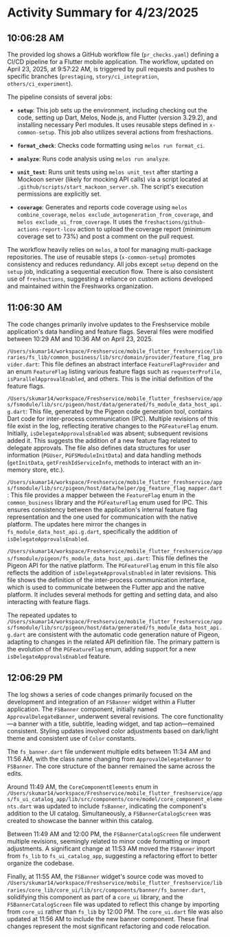 # Activity Summary for 4/23/2025

## 10:06:28 AM
The provided log shows a GitHub workflow file (`pr_checks.yaml`) defining a CI/CD pipeline for a Flutter mobile application.  The workflow, updated on April 23, 2025, at 9:57:22 AM, is triggered by pull requests and pushes to specific branches (`prestaging`, `story/ci_integration`, `others/ci_experiment`).

The pipeline consists of several jobs:

* **`setup`**: This job sets up the environment, including checking out the code, setting up Dart, Melos, Node.js, and Flutter (version 3.29.2), and installing necessary Perl modules.  It uses reusable steps defined in `x-common-setup`.  This job also utilizes several actions from freshactions.


* **`format_check`**: Checks code formatting using `melos run format_ci`.

* **`analyze`**: Runs code analysis using `melos run analyze`.

* **`unit_test`**: Runs unit tests using `melos unit_test` after starting a Mockoon server (likely for mocking API calls) via a script located at `.github/scripts/start_mackoon_server.sh`.  The script's execution permissions are explicitly set.

* **`coverage`**: Generates and reports code coverage using `melos combine_coverage`, `melos exclude_autogeneration_from_coverage`, and `melos exclude_ui_from_coverage`. It uses the `freshactions/github-actions-report-lcov` action to upload the coverage report (minimum coverage set to 73%) and post a comment on the pull request.

The workflow heavily relies on `melos`, a tool for managing multi-package repositories.  The use of reusable steps (`x-common-setup`) promotes consistency and reduces redundancy.  All jobs except `setup` depend on the `setup` job, indicating a sequential execution flow.  There is also consistent use of `freshactions`, suggesting a reliance on custom actions developed and maintained within the Freshworks organization.


## 11:06:30 AM
The code changes primarily involve updates to the Freshservice mobile application's data handling and feature flags.  Several files were modified between 10:29 AM and 10:36 AM on April 23, 2025.

`/Users/skumar14/workspace/Freshservice/mobile_flutter_freshservice/libraries/fs_lib/common_business/lib/src/domain/provider/feature_flag_provider.dart`: This file defines an abstract interface `FeatureFlagProvider` and an enum `FeatureFlag` listing various feature flags such as `requesterProfile`, `isParallelApprovalEnabled`, and others. This is the initial definition of the feature flags.


`/Users/skumar14/workspace/Freshservice/mobile_flutter_freshservice/apps/fsmodule/lib/src/pigeon/host/data/generated/fs_module_data_host_api.g.dart`: This file, generated by the Pigeon code generation tool, contains Dart code for inter-process communication (IPC).  Multiple revisions of this file exist in the log, reflecting iterative changes to the `PGFeatureFlag` enum. Initially,  `isDelegateApprovalsEnabled` was absent; subsequent revisions added it. This suggests the addition of a new feature flag related to delegate approvals.  The file also defines data structures for user information (`PGUser`, `PGFSModuleInitData`) and data handling methods (`getInitData`, `getFreshIdServiceInfo`, methods to interact with an in-memory store, etc.).


`/Users/skumar14/workspace/Freshservice/mobile_flutter_freshservice/apps/fsmodule/lib/src/pigeon/host/data/helper/pg_feature_flag_mapper.dart`: This file provides a mapper between the `FeatureFlag` enum in the `common_business` library and the `PGFeatureFlag` enum used for IPC. This ensures consistency between the application's internal feature flag representation and the one used for communication with the native platform.  The updates here mirror the changes in `fs_module_data_host_api.g.dart`, specifically the addition of `isDelegateApprovalsEnabled`.


`/Users/skumar14/workspace/Freshservice/mobile_flutter_freshservice/apps/fsmodule/pigeon/fs_module_data_host_api.dart`: This file defines the Pigeon API for the native platform.  The `PGFeatureFlag` enum in this file also reflects the addition of `isDelegateApprovalsEnabled` in later revisions. This file shows the definition of the inter-process communication interface, which is used to communicate between the Flutter app and the native platform. It includes several methods for getting and setting data, and also interacting with feature flags.


The repeated updates to `/Users/skumar14/workspace/Freshservice/mobile_flutter_freshservice/apps/fsmodule/lib/src/pigeon/host/data/generated/fs_module_data_host_api.g.dart` are consistent with the automatic code generation nature of Pigeon, adapting to changes in the related API definition file.  The primary pattern is the evolution of the `PGFeatureFlag` enum, adding support for a new `isDelegateApprovalsEnabled` feature.


## 12:06:29 PM
The log shows a series of code changes primarily focused on the development and integration of an `FSBanner` widget within a Flutter application.  The `FSBanner` component, initially named `ApprovalDelegateBanner`, underwent several revisions.  The core functionality—a banner with a title, subtitle, leading widget, and tap action—remained consistent.  Styling updates involved color adjustments based on dark/light theme and consistent use of  `Color` constants.

The `fs_banner.dart` file underwent multiple edits between 11:34 AM and 11:56 AM, with the class name changing from `ApprovalDelegateBanner` to `FSBanner`. The core structure of the banner remained the same across the edits.

Around 11:49 AM, the `CoreComponentElements` enum in  `/Users/skumar14/workspace/Freshservice/mobile_flutter_freshservice/apps/fs_ui_catalog_app/lib/src/components/core/model/core_component_elements.dart` was updated to include `fsBanner`, indicating the component's addition to the UI catalog.  Simultaneously, a `FSBannerCatalogScreen` was created to showcase the banner within this catalog.

Between 11:49 AM and 12:00 PM, the `FSBannerCatalogScreen` file underwent multiple revisions, seemingly related to minor code formatting or import adjustments. A significant change at 11:53 AM moved the `FSBanner` import from `fs_lib` to `fs_ui_catalog_app`, suggesting a refactoring effort to better organize the codebase.

Finally, at 11:55 AM, the `FSBanner` widget's source code was moved to  `/Users/skumar14/workspace/Freshservice/mobile_flutter_freshservice/libraries/core_lib/core_ui/lib/src/components/banner/fs_banner.dart`, solidifying this component as part of a `core_ui` library, and the `FSBannerCatalogScreen` file was updated to reflect this change by importing from `core_ui` rather than `fs_lib` by 12:00 PM. The `core_ui.dart` file was also updated at 11:56 AM to include the new banner component.  These final changes represent the most significant refactoring and code relocation.
